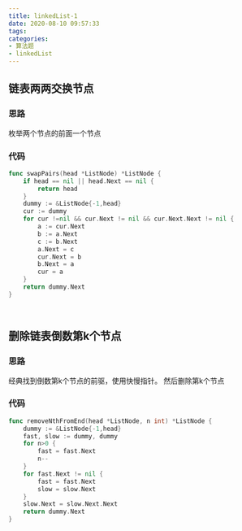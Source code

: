 ```yaml
---
title: linkedList-1
date: 2020-08-10 09:57:33
tags:
categories:
- 算法题
- linkedList
---
```


## 链表两两交换节点

### 思路

枚举两个节点的前面一个节点

### 代码

```go
func swapPairs(head *ListNode) *ListNode {
    if head == nil || head.Next == nil {
        return head
    }
    dummy := &ListNode{-1,head}
    cur := dummy
    for cur !=nil && cur.Next != nil && cur.Next.Next != nil {
        a := cur.Next
        b := a.Next
        c := b.Next
        a.Next = c
        cur.Next = b
        b.Next = a
        cur = a
    }
    return dummy.Next
}




```

## 删除链表倒数第k个节点

### 思路

经典找到倒数第k个节点的前驱，使用快慢指针。  然后删除第k个节点

### 代码

```go
func removeNthFromEnd(head *ListNode, n int) *ListNode {
    dummy := &ListNode{-1,head}
    fast, slow := dummy, dummy
    for n>0 {
        fast = fast.Next
        n--
    }
    for fast.Next != nil {
        fast = fast.Next
        slow = slow.Next
    }
    slow.Next = slow.Next.Next
    return dummy.Next
}
```

